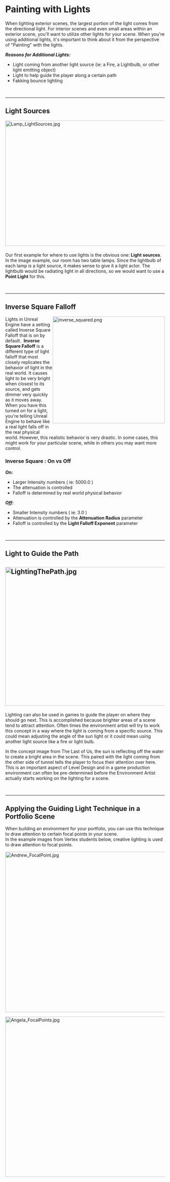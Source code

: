 # Painting with Lights

<p>When lighting exterior scenes, the largest portion of the light comes from the directional light. For interior scenes and even small areas within an exterior scene, you'll want to utilize other lights for your scene. When you're using additional lights, it's important to think about it from the perspective of "Painting" with the lights.</p>
<p><em><strong>Reasons for Additional Lights:</strong></em></p>
<ul>
<li>Light coming from another light source (ie: a Fire, a Lightbulb, or other light emitting object)</li>
<li>Light to help guide the player along a certain path</li>
<li>Fakking bounce lighting</li>
</ul>
<p>&nbsp;</p>
<hr>
<h2>Light Sources</h2>
<p><img style="float: right; margin: 0 0 20px 20px;" src="https://vertexschool.instructure.com/courses/18/files/980/preview?verifier=K4tOl87bvfE274p4CdC4M6xHIk8lR7Ch6wpRvbCD" alt="Lamp_LightSources.jpg" width="700" height="396" data-api-endpoint="https://vertexschool.instructure.com/api/v1/courses/18/files/980" data-api-returntype="File"></p>
<p>Our first example for where to use lights is the obvious one:<strong> Light sources</strong>. In the image example, our room has two table lamps. Since the lightbulb of each lamp is a light source, it makes sense to give it a light actor. The lightbulb would be radiating light in all directions, so we would want to use a <strong>Point Light</strong> for this.</p>
<p>&nbsp;</p>
<hr style="clear: both;">
<h2>Inverse Square Falloff</h2>
<p><img style="float: right; margin: 0 0 20px;" src="https://vertexschool.instructure.com/courses/18/files/984/preview?verifier=6yhsOh3Fvqb1FVUXFM03XqsYt1OuFBVOZiwT1Fyq" alt="inverse_squared.png" width="354" height="338" data-api-endpoint="https://vertexschool.instructure.com/api/v1/courses/18/files/984" data-api-returntype="File"></p>
<p>Lights in Unreal Engine have a setting called Inverse Square Falloff that is on by default.&nbsp; <strong>Inverse Square Falloff</strong> is a different type of light falloff that most closely replicates the behavior of light in the real world. It causes light to be very bright when closest to its source, and gets dimmer very quickly as it moves away.&nbsp; When you have this turned on for a light, you're telling Unreal Engine to behave like a real light falls off in the real physical world. However, this realistic behavior is very drastic. In some cases, this might work for your particular scene, while in others you may want more control.</p>
<h3>Inverse Square : On vs Off</h3>
<p><em><strong>On:</strong></em></p>
<ul>
<li>Larger Intensity numbers ( ie: 5000.0 )</li>
<li>The attenuation is controlled</li>
<li>Falloff is determined by real world physical behavior</li>
</ul>
<p><em><strong>Off:</strong></em></p>
<ul>
<li>Smaller Intensity numbers ( ie: 3.0 )</li>
<li>Attenuation is controlled by the <strong>Attenuation Radius</strong> parameter</li>
<li>Falloff is controlled by the <strong>Light Falloff Exponent</strong> parameter</li>
</ul>
<p>&nbsp;</p>
<hr style="clear: both;">
<h2>Light to Guide the Path</h2>
<h2><img style="float: right; margin: 0 0 20px;" src="https://vertexschool.instructure.com/courses/18/files/982/preview?verifier=HwCvYS9sxQBRjEsnucInvZP403yrltz60UaDrqTD" alt="LightingThePath.jpg" width="700" height="438" data-api-endpoint="https://vertexschool.instructure.com/api/v1/courses/18/files/982" data-api-returntype="File"></h2>
<p>Lighting can also be used in games to guide the player on where they should go next. This is accomplished because brighter areas of a scene tend to attract attention. Often times the environment artist will try to work this concept in a way where the light is coming from a specific source. This could mean adjusting the angle of the sun light or it could mean using another light source like a fire or light bulb.</p>
<p>In the concept image from The Last of Us, the sun is reflecting off the water to create a bright area in the scene. This paired with the light coming from the other side of tunnel tells the player to focus their attention over here. This is an important aspect of Level Design and in a game production environment can often be pre-determined before the Environment Artist actually starts working on the lighting for a scene.</p>
<p>&nbsp;</p>
<hr style="clear: both;">
<h2>Applying the Guiding Light Technique in a Portfolio Scene</h2>
<p>When building an environment for your portfolio, you can use this technique to draw attention to certain focal points in your scene. <br>In the example images from Vertex students below, creative lighting is used to draw attention to focal points.</p>
<p><img src="https://vertexschool.instructure.com/courses/18/files/999/preview?verifier=iigscCoGeodYuWK8dYXOmLHBYTdqFUowFk7znrDE" alt="Andrew_FocalPoint.jpg" width="900" height="507" data-api-endpoint="https://vertexschool.instructure.com/api/v1/courses/18/files/999" data-api-returntype="File"></p>
<p><img src="https://vertexschool.instructure.com/courses/18/files/983/preview?verifier=Dy3WiRMEzzgesZVsctYAUWkI0494zJhTlkgItaID" alt="Angela_FocalPoints.jpg" width="900" height="507" data-api-endpoint="https://vertexschool.instructure.com/api/v1/courses/18/files/983" data-api-returntype="File"></p>
<p>&nbsp;</p>